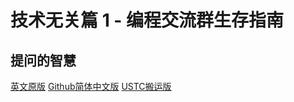 # 技术无关篇 1 - 编程交流群生存指南

## 提问的智慧

[英文原版](http://www.catb.org/~esr/faqs/smart-questions.html)
[Github简体中文版](https://github.com/ryanhanwu/How-To-Ask-Questions-The-Smart-Way/blob/main/README-zh_CN.md)
[USTC搬运版](https://lug.ustc.edu.cn/wiki/doc/smart-questions/)
